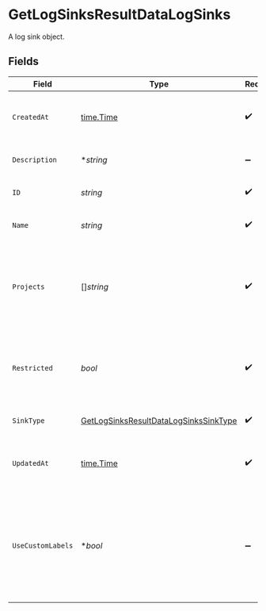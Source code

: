 # GetLogSinksResultDataLogSinks

A log sink object.


## Fields

| Field                                                                                                    | Type                                                                                                     | Required                                                                                                 | Description                                                                                              | Example                                                                                                  |
| -------------------------------------------------------------------------------------------------------- | -------------------------------------------------------------------------------------------------------- | -------------------------------------------------------------------------------------------------------- | -------------------------------------------------------------------------------------------------------- | -------------------------------------------------------------------------------------------------------- |
| `CreatedAt`                                                                                              | [time.Time](https://pkg.go.dev/time#Time)                                                                | :heavy_check_mark:                                                                                       | Timestamp of when the log sink was created.                                                              | 2022-06-14 15:10:42.842Z                                                                                 |
| `Description`                                                                                            | **string*                                                                                                | :heavy_minus_sign:                                                                                       | Description of the log sink.                                                                             | This is an example log sink.                                                                             |
| `ID`                                                                                                     | *string*                                                                                                 | :heavy_check_mark:                                                                                       | Identifier for the Log Sink                                                                              | example-project                                                                                          |
| `Name`                                                                                                   | *string*                                                                                                 | :heavy_check_mark:                                                                                       | Name of the log sink.                                                                                    | example-log-sink                                                                                         |
| `Projects`                                                                                               | []*string*                                                                                               | :heavy_check_mark:                                                                                       | If `restricted` is `true`, only logs from these projects will be sent to the log sink.                   | default-project                                                                                          |
| `Restricted`                                                                                             | *bool*                                                                                                   | :heavy_check_mark:                                                                                       | If `true`, only logs from the projects in `projects` will be sent to the log sink.                       | true                                                                                                     |
| `SinkType`                                                                                               | [GetLogSinksResultDataLogSinksSinkType](../../models/shared/getlogsinksresultdatalogsinkssinktype.md)    | :heavy_check_mark:                                                                                       | The type of the log sink.                                                                                | loki                                                                                                     |
| `UpdatedAt`                                                                                              | [time.Time](https://pkg.go.dev/time#Time)                                                                | :heavy_check_mark:                                                                                       | Timestamp of when the log sink was last updated.                                                         | 2022-06-14 15:10:42.842Z                                                                                 |
| `UseCustomLabels`                                                                                        | **bool*                                                                                                  | :heavy_minus_sign:                                                                                       | If `true`, we will do additional parsing on your JSON formatted log lines and your extract custom labels | true                                                                                                     |
